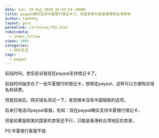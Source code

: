 ```yaml
---
date: Sun, 29 Aug 2010 15:43:54 +0000
title: paypal确实支持华夏银行借记卡了，但是卖家只能是香港和台湾等地
author: tomheng
layout: post
permalink: /archives/791.html
robotsmeta:
  - index,follow
views: 2083
categories:
  - 快乐生活
tags:
  - paypal
---
```

前段时间，老伍告诉我现在paypal支持借记卡了。

前段时间抽空办了一张华夏银行的借记卡，想绑定paypal，这样可以方便购买域名和续费。

但是回来后，购买域名测试一下，发现根本没有中国银联的选项。

后来打电话问paypal客服，告知：现在paypal确实支持华夏银行借记卡，

但是如果是欧美的国家的卖家还不行，只能是香港和台湾地区的卖家。

PS:华夏银行客服不错
